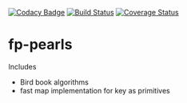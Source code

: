 [![Codacy Badge](https://api.codacy.com/project/badge/Grade/562f642d5bda4d91b146d5566d96678d)](https://www.codacy.com/app/globulon/fp-pearls?utm_source=github.com&amp;utm_medium=referral&amp;utm_content=globulon/fp-pearls&amp;utm_campaign=Badge_Grade)
[![Build Status](https://travis-ci.org/globulon/fp-pearls.svg?branch=master)](https://travis-ci.org/globulon/fp-pearls)
[![Coverage Status](https://coveralls.io/repos/github/globulon/fp-pearls/badge.svg?branch=master)](https://coveralls.io/github/globulon/fp-pearls?branch=master)

# fp-pearls

Includes

* Bird book algorithms
* fast map implementation for key as primitives